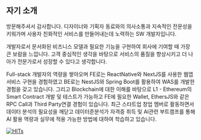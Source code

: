 ## 자기 소개
방문해주셔서 감사합니다. 디자이너와 기획자 동료와의 의사소통과 지속적인 전문성을 키워가며 사용자 친화적인 서비스를 만들어내는데 노력하는 SW 개발자입니다.

개발자로서 문서화된 비즈니스 모델과 필요한 기능을 구현하여 회사에 기여할 때 가장 큰 보람을 느낍니다. 고객 중심적인 생각을 바탕으로 서비스의 품질을 향상시키고 더 나아가 전문가로서 성장할 수 있다고 생각합니다.

Full-stack 개발자의 역량을 쌓아오며 FE로는 ReactNative와 NextJS를 사용한 웹앱 서비스 구현을 경험하였고 BE로는 NestJS와 Spring Boot를 활용하여 WAS를 개발한 경험을 갖고 있습니다.
그리고 Blockchain에 대한 이해를 바탕으로 L1 - Ethereum의 Smart Contract 개발 및 테스트가 가능하고 FE에 필요한 Wallet, EthersJS와 같은 RPC Call과 Third Party연결 경험이 있습니다.
최근 스타트업 창업 멤버로 활동하면서 데이터 분석의 필요성을 깨닫고 데이터준분석가 자격증 취득 및 AI관련 부트캠프를 통해 AI 활용 역량과 실무에 적용 가능한 방법에 대하여 학습하고 있습니다.

[![HITs](https://myhits.vercel.app/api/hit/https%3A%2F%2Fgithub.com%2FTaeSun94?color=green&label=HITs&size=large)](https://myhits.vercel.app)

